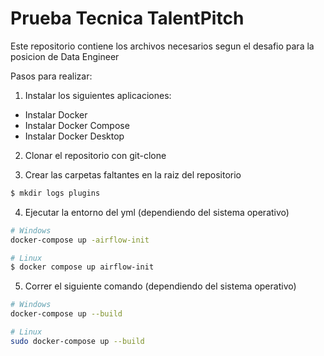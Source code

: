 # Prueba Tecnica TalentPitch
Este repositorio contiene los archivos necesarios segun el desafio para la posicion de Data Engineer

Pasos para realizar:

1. Instalar los siguientes aplicaciones:

  * Instalar Docker
  * Instalar Docker Compose
  * Instalar Docker Desktop

2. Clonar el repositorio con git-clone

3. Crear las carpetas faltantes en la raiz del repositorio

```bash
$ mkdir logs plugins
 ```
 
 4. Ejecutar la entorno del yml (dependiendo del sistema operativo)

```bash
# Windows
docker-compose up -airflow-init

# Linux
$ docker compose up airflow-init
 ```
  
  5. Correr el siguiente comando (dependiendo del sistema operativo)

```bash
# Windows
docker-compose up --build

# Linux
sudo docker-compose up --build
```



